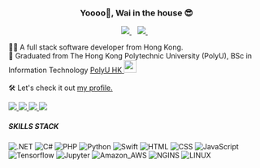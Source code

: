 <h3 align='center'> Yoooo👋, Wai in the house 😎 </h3>
<p align='center'>
  
  <a href="https://www.linkedin.com/in/shing-wai-chan-06824a188/">
    <img src="https://img.shields.io/badge/linkedin-%230077B5.svg?&style=for-the-badge&logo=linkedin&logoColor=white" />
  </a>&nbsp;&nbsp;
  <a href="https://github.com/wAikAp">
    <img src="https://img.shields.io/badge/GitHub-100000?style=for-the-badge&logo=github&logoColor=white" />        
  </a>&nbsp;&nbsp;
  
</p>

👨‍💻 A full stack software developer from Hong Kong.<br>
🧱 Graduated from The Hong Kong Polytechnic University (PolyU), BSc in Information Technology 
  <a href='https://www.polyu.edu.hk/'>
    <span>PolyU HK</span>
    <img src='https://raw.githubusercontent.com/wAikAp/GitBoard/main/Logo/PolyU.Logo.png?token=GHSAT0AAAAAABUHZYCZF4CB5MXN32WX6RGUYTTVONQ' width="25" />
  </a><br><br>
🛠️ Let's check it out <a href='https://waikap.github.io/portfolio-demo/'>my profile.</a><br>

<p align='left'>
  <a href="#">
    <img src="https://github-readme-stats.vercel.app/api?username=wAikAp&show_icons=true&count_private=true&theme=vue">
    <img src="https://github-readme-streak-stats.herokuapp.com/?user=waikap&theme=vue" >
    <img src="https://github-readme-stats.vercel.app/api/top-langs/?username=wAikAp&layout=compact&langs_count=10&theme=vue" >
    <img src="https://github-profile-summary-cards.vercel.app/api/cards/profile-details?username=wAikAp&theme=vue" >
    
  </a>
</p>

##### SKILLS STACK
  ![.NET](https://img.shields.io/badge/.NET-5C2D91?style=for-the-badge&logo=.net&logoColor=white)
  ![C#](https://img.shields.io/badge/C%23-239120?style=for-the-badge&logo=c-sharp&logoColor=white)
  ![PHP](https://img.shields.io/badge/PHP-777BB4?style=for-the-badge&logo=php&logoColor=white)
  ![Python](https://img.shields.io/badge/Python-14354C?style=for-the-badge&logo=python&logoColor=white)
  ![Swift](https://img.shields.io/badge/Swift-FA7343?style=for-the-badge&logo=swift&logoColor=white)
  ![HTML](https://img.shields.io/badge/HTML-239120?style=for-the-badge&logo=html5&logoColor=white)
  ![CSS](https://img.shields.io/badge/CSS-239120?&style=for-the-badge&logo=css3&logoColor=white)
  ![JavaScript](https://img.shields.io/badge/JavaScript-F7DF1E?style=for-the-badge&logo=javascript&logoColor=black)
  ![Tensorflow](https://img.shields.io/badge/TensorFlow-FF6F00?style=for-the-badge&logo=tensorflow&logoColor=white)
  ![Jupyter](https://img.shields.io/badge/Jupyter-F37626.svg?&style=for-the-badge&logo=Jupyter&logoColor=white)
  ![Amazon_AWS](https://img.shields.io/badge/Amazon_AWS-FF9900?style=for-the-badge&logo=amazonaws&logoColor=white)
  ![NGINS](https://img.shields.io/badge/Nginx-009639?style=for-the-badge&logo=nginx&logoColor=white)
  ![LINUX](https://img.shields.io/badge/Linux-FCC624?style=for-the-badge&logo=linux&logoColor=black)
